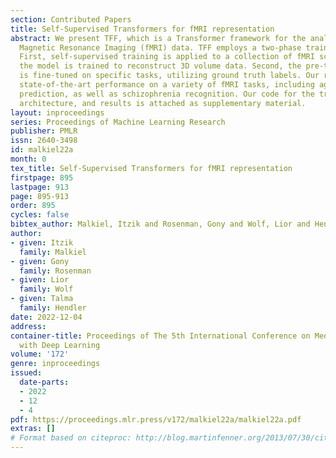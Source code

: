 ```yaml
---
section: Contributed Papers
title: Self-Supervised Transformers for fMRI representation
abstract: We present TFF, which is a Transformer framework for the analysis of functional
  Magnetic Resonance Imaging (fMRI) data. TFF employs a two-phase training approach.
  First, self-supervised training is applied to a collection of fMRI scans, where
  the model is trained to reconstruct 3D volume data. Second, the pre-trained model
  is fine-tuned on specific tasks, utilizing ground truth labels. Our results show
  state-of-the-art performance on a variety of fMRI tasks, including age and gender
  prediction, as well as schizophrenia recognition. Our code for the training, network
  architecture, and results is attached as supplementary material.
layout: inproceedings
series: Proceedings of Machine Learning Research
publisher: PMLR
issn: 2640-3498
id: malkiel22a
month: 0
tex_title: Self-Supervised Transformers for fMRI representation
firstpage: 895
lastpage: 913
page: 895-913
order: 895
cycles: false
bibtex_author: Malkiel, Itzik and Rosenman, Gony and Wolf, Lior and Hendler, Talma
author:
- given: Itzik
  family: Malkiel
- given: Gony
  family: Rosenman
- given: Lior
  family: Wolf
- given: Talma
  family: Hendler
date: 2022-12-04
address:
container-title: Proceedings of The 5th International Conference on Medical Imaging
  with Deep Learning
volume: '172'
genre: inproceedings
issued:
  date-parts:
  - 2022
  - 12
  - 4
pdf: https://proceedings.mlr.press/v172/malkiel22a/malkiel22a.pdf
extras: []
# Format based on citeproc: http://blog.martinfenner.org/2013/07/30/citeproc-yaml-for-bibliographies/
---
```

